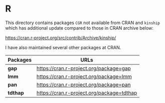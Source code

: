 # R

This directory contains packages `CGR` not available from CRAN and `kinship` which has additional update compared to those in CRAN archive below:

https://cran.r-project.org/src/contrib/Archive/kinship/

I have also maintained several other packages at CRAN.

**Packages** | URLs
--------|---------------------------------------
**gap** | https://cran.r-project.org/package=gap
**lmm** | https://cran.r-project.org/package=lmm
**pan** | https://cran.r-project.org/package=pan
**tdthap**  | https://cran.r-project.org/package=tdthap
